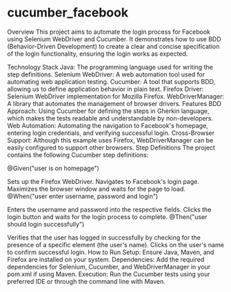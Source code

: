 # cucumber_facebook
Overview
This project aims to automate the login process for Facebook using Selenium WebDriver and Cucumber. It demonstrates how to use BDD (Behavior-Driven Development) to create a clear and concise specification of the login functionality, ensuring the login works as expected.

Technology Stack
Java: The programming language used for writing the step definitions.
Selenium WebDriver: A web automation tool used for automating web application testing.
Cucumber: A tool that supports BDD, allowing us to define application behavior in plain text.
Firefox Driver: Selenium WebDriver implementation for Mozilla Firefox.
WebDriverManager: A library that automates the management of browser drivers.
Features
BDD Approach: Using Cucumber for defining the steps in Gherkin language, which makes the tests readable and understandable by non-developers.
Web Automation: Automating the navigation to Facebook's homepage, entering login credentials, and verifying successful login.
Cross-Browser Support: Although this example uses Firefox, WebDriverManager can be easily configured to support other browsers.
Step Definitions
The project contains the following Cucumber step definitions:

@Given("user is on homepage")

Sets up the Firefox WebDriver.
Navigates to Facebook's login page.
Maximizes the browser window and waits for the page to load.
@When("user enter username, password and login")

Enters the username and password into the respective fields.
Clicks the login button and waits for the login process to complete.
@Then("user should login successfully")

Verifies that the user has logged in successfully by checking for the presence of a specific element (the user's name).
Clicks on the user's name to confirm successful login.
How to Run
Setup: Ensure Java, Maven, and Firefox are installed on your system.
Dependencies: Add the required dependencies for Selenium, Cucumber, and WebDriverManager in your pom.xml if using Maven.
Execution: Run the Cucumber tests using your preferred IDE or through the command line with Maven.

